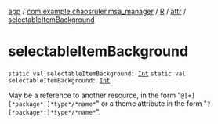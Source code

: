 [app](../../../index.md) / [com.example.chaosruler.msa_manager](../../index.md) / [R](../index.md) / [attr](index.md) / [selectableItemBackground](.)

# selectableItemBackground

`static val selectableItemBackground: `[`Int`](https://kotlinlang.org/api/latest/jvm/stdlib/kotlin/-int/index.html)
`static val selectableItemBackground: `[`Int`](https://kotlinlang.org/api/latest/jvm/stdlib/kotlin/-int/index.html)

May be a reference to another resource, in the form "`@[+][*package*:]*type*/*name*`" or a theme attribute in the form "`?[*package*:]*type*/*name*`".

